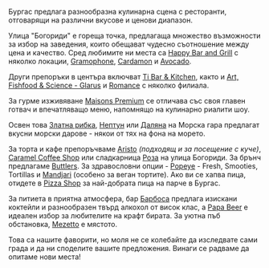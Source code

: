 Бургас предлага разнообразна кулинарна сцена с ресторанти, отговарящи на различни вкусове и ценови диапазон.

Улица "Богориди" е гореща точка, предлагаща множество възможности за избор на заведения, които обещават чудесно съотношение между цена и качество. Сред любимите ни места са <a target="_blank" href="https://happy.bg/restaurants/5/happy-tsentar-burgas">Happy Bar and Grill</a> с няколко локации, <a target="_blank" href="https://restaurantgramophone.com/">Gramophone</a>, <a href="https://www.tripadvisor.com/Restaurant_Review-g635766-d14826710-Reviews-Cardamon-Burgas_Burgas_Province.html" target="_blank">Cardamon</a> и <a href="https://avocado-bg.com/" target="_blank">Avocado</a>.

Други препоръки в центъра включват <a href="https://ti-bar.com/bg/" target="_blank">Ti Bar & Kitchen</a>, както и <a href="https://www.facebook.com/artfishfoodscience/" target="_blank">Art, Fishfood & Science - Glarus</a> и <a href="https://www.pizza-romance.com/" target="_blank">Romance</a> с няколко филиала.

За гурме изживяване <a href="https://maisonspremium.bg/burgas/" target="_blank">Maisons Premium</a> се отличава със своя главен готвач и впечатляващо меню, напомнящо на кулинарно риалити шоу.

Освен това <a href="https://www.facebook.com/restaurant.zlatnaribka/?locale=bg_BG" target="_blank">Златна рибка</a>, <a href="https://www.neptunburgas.com/bg/" target="_blank">Нептун</a> или <a href="https://dalianaburgas.com/bg/restaurant/dalyan-razstoyanie" target="_blank">Даляна</a> на Морска гара предлагат вкусни морски дарове - някои от тях на фона на морето.

За торта и кафе препоръчваме <a href="https://www.tripadvisor.com/Restaurant_Review-g635766-d25004481-Reviews-Aristo_Coffee_Kitchen-Burgas_Burgas_Province.html">Aristo</a> _(подходящ и за посещение с куче)_, <a href="https://www.facebook.com/caramelcoffeshop/" target="_blank">Caramel Coffee Shop</a> или сладкарница <a href="https://shop.veriga-roza.com/index.php?controller=stores" target="_blank">Роза</a> на улица Богориди. За брънч предлагаме <a href="https://www.facebook.com/ButlersCoffeeKitchen/" target="_blank">Buttlers</a>. За здравословни опции - <a href="https://www.facebook.com/popeyeburgas/" target="_blank">Popeye</a> - Fresh, Smooties, Tortillas и <a href="https://manjarikitchen.com/">Mandjari</a> (особено за веган тортите). Ако ви се хапва пица, отидете в <a href="https://www.facebook.com/PizzaShop.bg/?locale=bg_BG">Pizza Shop</a> за най-добрата пица на парче в Бургас.

За питиета в приятна атмосфера, бар <a href="https://www.facebook.com/barbossaburgas/" target="_blank">Барбоса</a> предлага изискани коктейли и разнообразен твърд алкохол от висок клас, а <a href="https://www.facebook.com/papacraftbeer/" target="_blank">Papa Beer</a> е идеален избор за любителите на крафт бирата. За уютна пъб обстановка, <a href="https://www.tripadvisor.com/Restaurant_Review-g635766-d10279789-Reviews-Mezetto_Beer_Wine-Burgas_Burgas_Province.html" target="_blank">Mezetto</a> е мястото.

Това са нашите фаворити, но моля не се колебайте да изследвате сами града и да ни споделите вашите предложения. Винаги се радваме да опитаме нови места!
